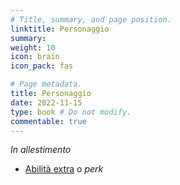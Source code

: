 ```yaml
---
# Title, summary, and page position.
linktitle: Personaggio
summary: 
weight: 10
icon: brain
icon_pack: fas

# Page metadata.
title: Personaggio
date: 2022-11-15
type: book # Do not modify.
commentable: true
---
```


*In allestimento*

- [Abilità extra](abilita-extra) o *perk*
